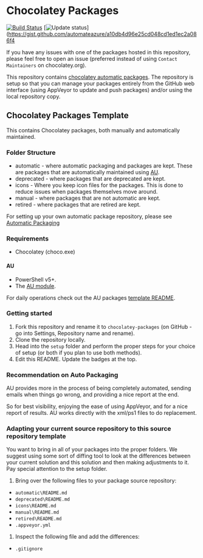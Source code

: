 # Chocolatey Packages

[![Build Status](https://dev.azure.com/EnsembleHealth/EHIF-ITOps/_apis/build/status/chocolatey-packages?branchName=master)](https://dev.azure.com/EnsembleHealth/EHIF-ITOps/_build/latest?definitionId=684&branchName=master)
[![Update status](https://img.shields.io/badge/Update-Status-blue.svg)](https://gist.github.com/automateazure/a10db4d96e25cd048cd1ed1ec2a086f4

If you have any issues with one of the packages hosted in this repository, please feel free to open an issue (preferred instead of using `Contact Maintainers` on chocolatey.org).

This repository contains [chocolatey automatic packages](https://docs.chocolatey.org/en-us/create/automatic-packages).
The repository is setup so that you can manage your packages entirely from the GitHub web interface (using AppVeyor to update and push packages) and/or using the local repository copy.

## Chocolatey Packages Template

This contains Chocolatey packages, both manually and automatically maintained.

### Folder Structure

* automatic - where automatic packaging and packages are kept. These are packages that are automatically maintained using [AU](https://community.chocolatey.org/packages/au).
* deprecated - where packages that are deprecated are kept.
* icons - Where you keep icon files for the packages. This is done to reduce issues when packages themselves move around.
* manual - where packages that are not automatic are kept.
* retired - where packages that are retired are kept.

For setting up your own automatic package repository, please see [Automatic Packaging](https://docs.chocolatey.org/en-us/create/automatic-packages)

### Requirements

* Chocolatey (choco.exe)

#### AU

* PowerShell v5+.
* The [AU module](https://community.chocolatey.org/packages/au).

For daily operations check out the AU packages [template README](https://github.com/majkinetor/au-packages-template/blob/master/README.md).

### Getting started

1. Fork this repository and rename it to `chocolatey-packages` (on GitHub - go into Settings, Repository name and rename).
1. Clone the repository locally.
1. Head into the `setup` folder and perform the proper steps for your choice of setup (or both if you plan to use both methods).
1. Edit this README. Update the badges at the top.


### Recommendation on Auto Packaging

AU provides more in the process of being completely automated, sending emails when things go wrong, and providing a nice report at the end.

So for best visibility, enjoying the ease of using AppVeyor, and for a nice report of results. AU works directly with the xml/ps1 files to do replacement.

### Adapting your current source repository to this source repository template

You want to bring in all of your packages into the proper folders. We suggest using some sort of diffing tool to look at the differences between your current solution and this solution and then making adjustments to it. Pay special attention to the setup folder.

1. Bring over the following files to your package source repository:

* `automatic\README.md`
* `deprecated\README.md`
* `icons\README.md`
* `manual\README.md`
* `retired\README.md`
* `.appveyor.yml`

1. Inspect the following file and add the differences:

* `.gitignore`
